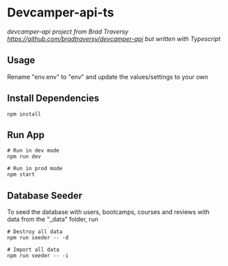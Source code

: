 # Devcamper-api-ts

_devcamper-api project from Brad Traversy https://github.com/bradtraversy/devcamper-api but written with Typescript_

## Usage

Rename "env.env" to "env" and update the values/settings to your own

## Install Dependencies

```
npm install
```

## Run App

```
# Run in dev mode
npm run dev

# Run in prod mode
npm start
```

## Database Seeder

To seed the database with users, bootcamps, courses and reviews with data from the "\_data" folder, run

```
# Destroy all data
npm run seeder -- -d

# Import all data
npm run seeder -- -i
```
